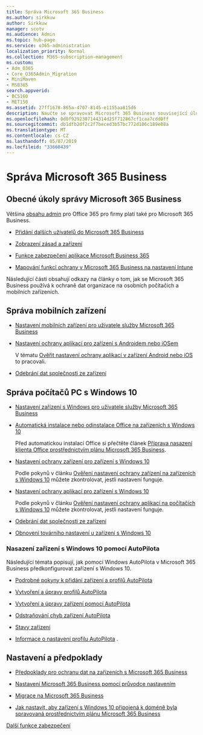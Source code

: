 ```yaml
---
title: Správa Microsoft 365 Business
ms.author: sirkkuw
author: Sirkkuw
manager: scotv
ms.audience: Admin
ms.topic: hub-page
ms.service: o365-administration
localization_priority: Normal
ms.collection: M365-subscription-management
ms.custom:
- Adm_O365
- Core_O365Admin_Migration
- MiniMaven
- MSB365
search.appverid:
- BCS160
- MET150
ms.assetid: 27ff1678-865a-4707-8145-e1155aa815d6
description: Naučte se spravovat Microsoft 365 Business související úlohy správy, mobilní zařízení, Windows 10PCs a mnoho těchto úkolů.
ms.openlocfilehash: 0d0f9292307144314d25f712867cf1caa7cdd0ff
ms.sourcegitcommit: db1dfb2df2c2f7beced3b57bc772d106c189e88a
ms.translationtype: MT
ms.contentlocale: cs-CZ
ms.lasthandoff: 05/07/2019
ms.locfileid: "33660439"
---
```

# <a name="manage-microsoft-365-business"></a>Správa Microsoft 365 Business

## <a name="general-microsoft-365-business-admin-tasks"></a>Obecné úkoly správy Microsoft 365 Business

Většina [obsahu admin](/Office365/Admin/admin-home.md) pro Office 365 pro firmy platí také pro Microsoft 365 Business.

- [Přidání dalších uživatelů do Microsoft 365 Business](add-users-m365b.md)
    
- [Zobrazení zásad a zařízení](view-policies-and-devices.md)
    
- [Funkce zabezpečení aplikace Microsoft Business 365](security-features.md)
    
- [Mapování funkcí ochrany v Microsoft 365 Business na nastavení Intune](map-protection-features-to-intune-settings.md)
    
Následující části obsahují odkazy na články o tom, jak se Microsoft 365 Business používá k ochraně dat organizace na osobních počítačích a mobilních zařízeních.
  
## <a name="manage-mobile-devices"></a>Správa mobilních zařízení

- [Nastavení mobilních zařízení pro uživatele služby Microsoft 365 Business](set-up-mobile-devices.md)
    
- [Nastavení ochrany aplikací pro zařízení s Androidem nebo iOSem](app-protection-settings-for-android-and-ios.md)
    
    V tématu [Ověřit nastavení ochrany aplikací v zařízení Android nebo iOS](validate-settings-on-android-or-ios.md) to pracovali. 
    
- [Odebrání dat společnosti ze zařízení](remove-company-data.md)
    
## <a name="manage-windows-10-pcs"></a>Správa počítačů PC s Windows 10

- [Nastavení zařízení s Windows pro uživatele služby Microsoft 365 Business](set-up-windows-devices.md)
    
- [Automatická instalace nebo odinstalace Office na zařízeních s Windows 10](auto-install-or-uninstall-office.md)
    
    Před automatickou instalací Office si přečtěte článek [Příprava nasazení klienta Office prostřednictvím plánu Microsoft 365 Business](prepare-for-office-client-deployment.md). 
    
- [Nastavení ochrany zařízení pro zařízení s Windows 10](protection-settings-for-windows-10-pcs.md)
    
    Podle pokynů v článku [Ověření nastavení ochrany zařízení na zařízeních s Windows 10](validate-settings-on-windows-10-pcs.md) můžete zkontrolovat, jestli nastavení funguje. 
    
- [Nastavení ochrany aplikací pro zařízení s Windows 10](protection-settings-for-windows-10-devices.md)
    
    Podle pokynů v článku [Ověření nastavení ochrany aplikací na počítačích s Windows 10](validate-protection-settings-on-windows-10-pcs.md) můžete zkontrolovat, jestli nastavení funguje. 
    
- [Odebrání dat společnosti ze zařízení](remove-company-data.md)
    
- [Obnovení továrního nastavení u zařízení s Windows 10](reset-devices-to-factory-settings.md)
    
### <a name="use-autopilot-to-deploy-windows-10-devices"></a>Nasazení zařízení s Windows 10 pomocí AutoPilota

Následující témata popisují, jak pomocí Windows AutoPilota v Microsoft 365 Business předkonfigurovat zařízení s Windows 10.
  
- [Podrobné pokyny k přidání zařízení a profilů AutoPilota](add-autopilot-devices-and-profile.md)
    
- [Vytvoření a úpravy profilů AutoPilota](create-and-edit-autopilot-profiles.md)
    
- [Vytvoření a úpravy zařízení pomocí AutoPilota](create-and-edit-autopilot-devices.md)
    
- [Odstraňování chyb zařízení AutoPilota](troubleshoot-autopilot-errors.md)
    
- [Stavy zařízení](device-states.md)
    
- [Informace o nastavení profilu AutoPilota](autopilot-profile-settings.md) .
    
## <a name="set-up-and-pre-requisite-information"></a>Nastavení a předpoklady

- [Předpoklady pro ochranu dat na zařízeních s Microsoft 365 Business](pre-requisites-for-data-protection.md)
    
- [Nastavení Microsoft 365 Business pomocí průvodce nastavením](set-up.md)
    
- [Migrace na Microsoft 365 Business](migrate-to-microsoft-365-business.md)
    
- [Jak nastavit, aby zařízení s Windows 10 připojená k doméně byla spravovaná prostřednictvím plánu Microsoft 365 Business](manage-windows-devices.md)
    
[Další funkce zabezpečení](security-features.md#additional-security-features)
    

  

